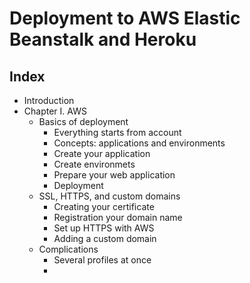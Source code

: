
# Deployment to AWS Elastic Beanstalk and Heroku

## Index
* Introduction
* Chapter I. AWS
    * Basics of deployment
      * Everything starts from account
      * Concepts: applications and environments
      * Create your application
      * Create environmets
      * Prepare your web application
      * Deployment
    * SSL, HTTPS, and custom domains
      * Creating your certificate
      * Registration your domain name
      * Set up HTTPS with AWS
      * Adding a custom domain
    * Complications
      * Several profiles at once
      * 
    
